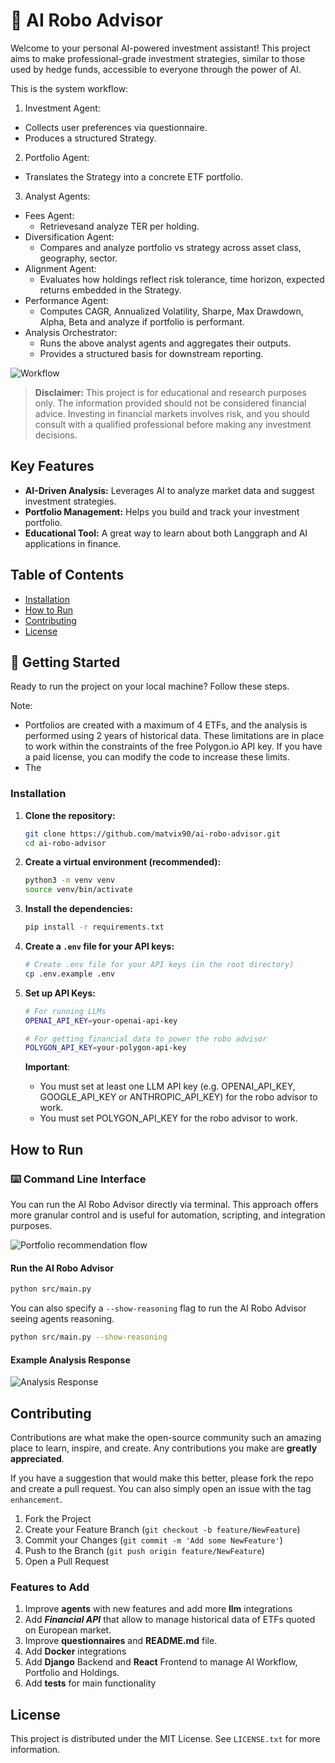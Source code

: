 # 🤖 AI Robo Advisor

Welcome to your personal AI-powered investment assistant! This project aims to make professional-grade investment strategies, similar to those used by hedge funds, accessible to everyone through the power of AI.

This is the system workflow:

1. Investment Agent:
  - Collects user preferences via questionnaire.
  - Produces a structured Strategy.

2. Portfolio Agent:
  - Translates the Strategy into a concrete ETF portfolio.

3. Analyst Agents:
  - Fees Agent:
    * Retrievesand analyze TER per holding.
  - Diversification Agent:
    * Compares and analyze portfolio vs strategy across asset class, geography, sector.
  - Alignment Agent:
    * Evaluates how holdings reflect risk tolerance, time horizon, expected returns embedded in the Strategy.
  - Performance Agent:
    * Computes CAGR, Annualized Volatility, Sharpe, Max Drawdown, Alpha, Beta and analyze if portfolio is performant.
  - Analysis Orchestrator:
    * Runs the above analyst agents and aggregates their outputs.
    * Provides a structured basis for downstream reporting.

![Workflow](assets/workflow.png)

> **Disclaimer:** This project is for educational and research purposes only. The information provided should not be considered financial advice. Investing in financial markets involves risk, and you should consult with a qualified professional before making any investment decisions.

## Key Features

*   **AI-Driven Analysis:** Leverages AI to analyze market data and suggest investment strategies.
*   **Portfolio Management:** Helps you build and track your investment portfolio.
*   **Educational Tool:** A great way to learn about both Langgraph and AI applications in finance.

## Table of Contents
- [Installation](#installation)
- [How to Run](#how-to-run)
- [Contributing](#contributing)
- [License](#license)

## 🚀 Getting Started

Ready to run the project on your local machine? Follow these steps.

Note: 
- Portfolios are created with a maximum of 4 ETFs, and the analysis is performed using 2 years of historical data. These limitations are in place to work within the constraints of the free Polygon.io API key. If you have a paid license, you can modify the code to increase these limits.
- The  

### Installation

1.  **Clone the repository:**
    ```bash
    git clone https://github.com/matvix90/ai-robo-advisor.git
    cd ai-robo-advisor
    ```

2.  **Create a virtual environment (recommended):**
    ```bash
    python3 -m venv venv
    source venv/bin/activate
    ```

3.  **Install the dependencies:**
    ```bash
    pip install -r requirements.txt
    ```

4. **Create a `.env` file for your API keys:**
    ```bash
    # Create .env file for your API keys (in the root directory)
    cp .env.example .env
    ```

5.  **Set up API Keys:**
    ```bash
    # For running LLMs
    OPENAI_API_KEY=your-openai-api-key

    # For getting financial data to power the robo advisor
    POLYGON_API_KEY=your-polygon-api-key
    ```

    **Important**: 
    - You must set at least one LLM API key (e.g. OPENAI_API_KEY, GOOGLE_API_KEY or ANTHROPIC_API_KEY) for the robo advisor to work.
    - You must set POLYGON_API_KEY for the robo advisor to work.

## How to Run

### ⌨️ Command Line Interface
You can run the AI Robo Advisor directly via terminal. This approach offers more granular control and is useful for automation, scripting, and integration purposes.

![Portfolio recommendation flow](assets/portfolio-response.png)

#### Run the AI Robo Advisor
```bash
python src/main.py
```

You can also specify a `--show-reasoning` flag to run the AI Robo Advisor seeing agents reasoning.

```bash
python src/main.py --show-reasoning
```

#### Example Analysis Response
![Analysis Response](assets/analysis-response.png)

## Contributing

Contributions are what make the open-source community such an amazing place to learn, inspire, and create. Any contributions you make are **greatly appreciated**.

If you have a suggestion that would make this better, please fork the repo and create a pull request. You can also simply open an issue with the tag  `enhancement`.

1.  Fork the Project
2.  Create your Feature Branch (`git checkout -b feature/NewFeature`)
3.  Commit your Changes (`git commit -m 'Add some NewFeature'`)
4.  Push to the Branch (`git push origin feature/NewFeature`)
5.  Open a Pull Request

### Features to Add 
1. Improve **agents** with new features and add more **llm** integrations
2. Add ***Financial API*** that allow to manage historical data of ETFs quoted on European market.
3. Improve **questionnaires** and **README.md** file.
4. Add **Docker** integrations
5. Add **Django** Backend and **React** Frontend to manage AI Workflow, Portfolio and Holdings.
6. Add **tests** for main functionality

## License

This project is distributed under the MIT License. See `LICENSE.txt` for more information.